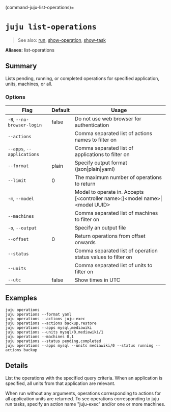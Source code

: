 (command-juju-list-operations)=
# `juju list-operations`
> See also: [run](#run), [show-operation](#show-operation), [show-task](#show-task)

**Aliases:** list-operations

## Summary
Lists pending, running, or completed operations for specified application, units, machines, or all.

### Options
| Flag | Default | Usage |
| --- | --- | --- |
| `-B`, `--no-browser-login` | false | Do not use web browser for authentication |
| `--actions` |  | Comma separated list of actions names to filter on |
| `--apps`, `--applications` |  | Comma separated list of applications to filter on |
| `--format` | plain | Specify output format (json&#x7c;plain&#x7c;yaml) |
| `--limit` | 0 | The maximum number of operations to return |
| `-m`, `--model` |  | Model to operate in. Accepts [&lt;controller name&gt;:]&lt;model name&gt;&#x7c;&lt;model UUID&gt; |
| `--machines` |  | Comma separated list of machines to filter on |
| `-o`, `--output` |  | Specify an output file |
| `--offset` | 0 | Return operations from offset onwards |
| `--status` |  | Comma separated list of operation status values to filter on |
| `--units` |  | Comma separated list of units to filter on |
| `--utc` | false | Show times in UTC |

## Examples

    juju operations
    juju operations --format yaml
    juju operations --actions juju-exec
    juju operations --actions backup,restore
    juju operations --apps mysql,mediawiki
    juju operations --units mysql/0,mediawiki/1
    juju operations --machines 0,1
    juju operations --status pending,completed
    juju operations --apps mysql --units mediawiki/0 --status running --actions backup



## Details

List the operations with the specified query criteria.
When an application is specified, all units from that application are relevant.

When run without any arguments, operations corresponding to actions for all
application units are returned.
To see operations corresponding to juju run tasks, specify an action name
"juju-exec" and/or one or more machines.